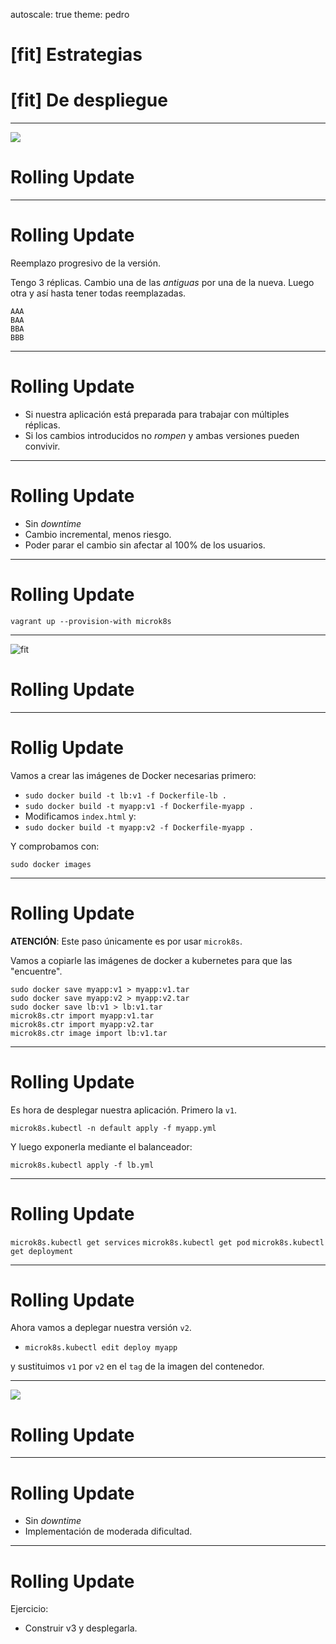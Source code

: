 autoscale: true
theme: pedro
# [fit] Estrategias
# [fit] De despliegue
---
![](https://media.giphy.com/media/Aff4ryYiacUO4/giphy.gif)
# Rolling Update

---
# Rolling Update

Reemplazo progresivo de la versión.

Tengo 3 réplicas. Cambio una de las _antiguas_ por una de la nueva.
Luego otra y así hasta tener todas reemplazadas.

```
AAA
BAA
BBA
BBB
```

---
# Rolling Update

- Si nuestra aplicación está preparada para trabajar con múltiples réplicas.
- Si los cambios introducidos no _rompen_ y ambas versiones pueden convivir.

---
# Rolling Update

- Sin _downtime_
- Cambio incremental, menos riesgo.
- Poder parar el cambio sin afectar al 100% de los usuarios.

---
# Rolling Update

`vagrant up --provision-with microk8s`

---
![fit](https://upload.wikimedia.org/wikipedia/commons/thumb/3/39/Kubernetes_logo_without_workmark.svg/1200px-Kubernetes_logo_without_workmark.svg.png)
# Rolling Update

---
# Rollig Update

Vamos a crear las imágenes de Docker necesarias primero:

- `sudo docker build -t lb:v1 -f Dockerfile-lb .`
- `sudo docker build -t myapp:v1 -f Dockerfile-myapp .`
- Modificamos `index.html` y:
- `sudo docker build -t myapp:v2 -f Dockerfile-myapp .`

Y comprobamos con:

`sudo docker images`

---
# Rolling Update

**ATENCIÓN**: Este paso únicamente es por usar `microk8s`.

Vamos a copiarle las imágenes de docker a kubernetes para que las "encuentre".

```
sudo docker save myapp:v1 > myapp:v1.tar
sudo docker save myapp:v2 > myapp:v2.tar
sudo docker save lb:v1 > lb:v1.tar
microk8s.ctr import myapp:v1.tar
microk8s.ctr import myapp:v2.tar
microk8s.ctr image import lb:v1.tar
```

---
# Rolling Update

Es hora de desplegar nuestra aplicación. Primero la `v1`.

`microk8s.kubectl -n default apply -f myapp.yml`

Y luego exponerla mediante el balanceador:

`microk8s.kubectl apply -f lb.yml`

---
# Rolling Update

`microk8s.kubectl get services`
`microk8s.kubectl get pod`
`microk8s.kubectl get deployment`

---
# Rolling Update

Ahora vamos a deplegar nuestra versión `v2`.

- `microk8s.kubectl edit deploy myapp`

y sustituimos `v1` por `v2` en el `tag` de la imagen del contenedor.

---
![](https://imagenes.20minutos.es/files/image_656_370/uploads/imagenes/2019/05/21/957237.jpg)
# Rolling Update

---
# Rolling Update

- Sin _downtime_
- Implementación de moderada dificultad.

---
# Rolling Update

Ejercicio:

- Construir v3 y desplegarla.
